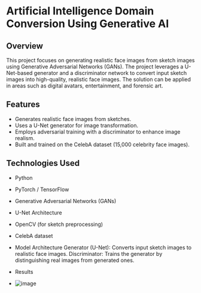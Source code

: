 # Artificial Intelligence Domain Conversion Using Generative AI

## Overview

This project focuses on generating realistic face images from sketch images using Generative Adversarial Networks (GANs). The project leverages a U-Net-based generator and a discriminator network to convert input sketch images into high-quality, realistic face images. The solution can be applied in areas such as digital avatars, entertainment, and forensic art.

## Features

- Generates realistic face images from sketches.
- Uses a U-Net generator for image transformation.
- Employs adversarial training with a discriminator to enhance image realism.
- Built and trained on the CelebA dataset (15,000 celebrity face images).

## Technologies Used

- Python
- PyTorch / TensorFlow
- Generative Adversarial Networks (GANs)
- U-Net Architecture
- OpenCV (for sketch preprocessing)
- CelebA dataset

- Model Architecture
Generator (U-Net): Converts input sketch images to realistic face images.
Discriminator: Trains the generator by distinguishing real images from generated ones.

- Results
- ![image](https://github.com/user-attachments/assets/90c56667-ea9a-4bb4-82c4-36092f10d5fd)

